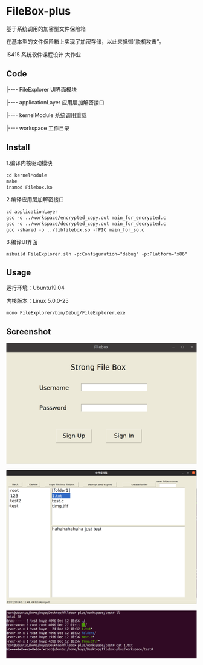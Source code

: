 # FileBox-plus
基于系统调用的加密型文件保险箱

在基本型的文件保险箱上实现了加密存储，以此来抵御“脱机攻击”。

IS415 系统软件课程设计 大作业

## Code

|---- FileExplorer	UI界面模块

|---- applicationLayer	应用层加解密接口

|---- kernelModule	系统调用重载

|---- workspace	工作目录

## Install

1.编译内核驱动模块

```
cd kernelModule
make
insmod Filebox.ko
```

2.编译应用层加解密接口

```
cd applicationLayer
gcc -o ../workspace/encrypted_copy.out main_for_encrypted.c
gcc -o ../workspace/decrypted_copy.out main_for_decrypted.c
gcc -shared -o ../libfilebox.so -fPIC main_for_so.c
```

3.编译UI界面

```
msbuild FileExplorer.sln -p:Configuration="debug" -p:Platform="x86"
```

## Usage

运行环境：Ubuntu19.04 

内核版本：Linux 5.0.0-25

```
mono FileExplorer/bin/Debug/FileExplorer.exe
```

## Screenshot

![](./screenshot/1.png)

![](./screenshot/2.png)

![](./screenshot/3.png)